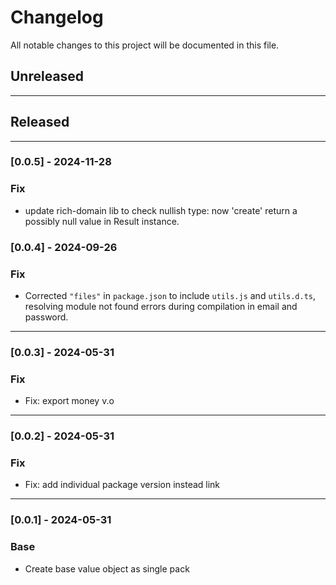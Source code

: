 # Changelog

All notable changes to this project will be documented in this file.

## Unreleased

---

## Released

---

### [0.0.5] - 2024-11-28

### Fix

- update rich-domain lib to check nullish type: now 'create' return a possibly null value in Result instance.

### [0.0.4] - 2024-09-26

### Fix

- Corrected `"files"` in `package.json` to include `utils.js` and `utils.d.ts`, resolving module not found errors during compilation in email and password.

---

### [0.0.3] - 2024-05-31

### Fix

- Fix: export money v.o

---

### [0.0.2] - 2024-05-31

### Fix

- Fix: add individual package version instead link

---

### [0.0.1] - 2024-05-31

### Base

- Create base value object as single pack
